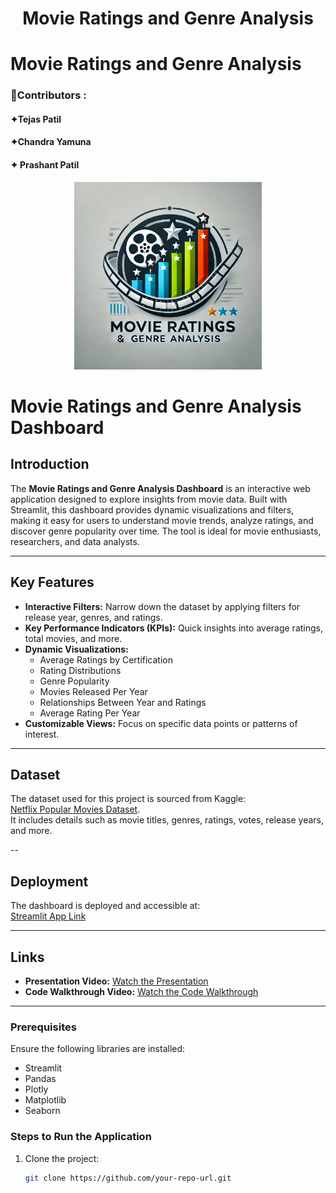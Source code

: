 <h1 align="center"> Movie Ratings and Genre Analysis </h1>

# Movie Ratings and Genre Analysis
<div align="left">
<h3 align="left">👷Contributors :</h3>

<h4>✦Tejas Patil </h4>
<h4>✦Chandra Yamuna</h4>
<h4>✦ Prashant Patil</h4>

</div>
<div align="center" >
  <img src="https://github.com/Tejaspatil2002/B41_DA_011_Data-Wranglers/blob/main/logo.jpg?raw=true" width='300'>
</div>



# Movie Ratings and Genre Analysis Dashboard

## Introduction
The **Movie Ratings and Genre Analysis Dashboard** is an interactive web application designed to explore insights from movie data. Built with Streamlit, this dashboard provides dynamic visualizations and filters, making it easy for users to understand movie trends, analyze ratings, and discover genre popularity over time. The tool is ideal for movie enthusiasts, researchers, and data analysts.

---

## Key Features
- **Interactive Filters:** Narrow down the dataset by applying filters for release year, genres, and ratings.
- **Key Performance Indicators (KPIs):** Quick insights into average ratings, total movies, and more.
- **Dynamic Visualizations:**
  - Average Ratings by Certification
  - Rating Distributions
  - Genre Popularity
  - Movies Released Per Year
  - Relationships Between Year and Ratings
  - Average Rating Per Year
- **Customizable Views:** Focus on specific data points or patterns of interest.

---

## Dataset
The dataset used for this project is sourced from Kaggle:  
[Netflix Popular Movies Dataset](https://www.kaggle.com/datasets/narayan63/netflix-popular-movies-dataset).  
It includes details such as movie titles, genres, ratings, votes, release years, and more.

--

## Deployment
The dashboard is deployed and accessible at:  
[Streamlit App Link](https://b41da011data-wranglers-nseipynchzd62dbeomehe7.streamlit.app/)

---

## Links
- **Presentation Video:** [Watch the Presentation]([https://your-presentation-link.com](https://youtu.be/9QlJRG_Ow2g))  
- **Code Walkthrough Video:** [Watch the Code Walkthrough]([https://your-code-walkthrough-link.com](https://youtu.be/yx770vw0Glg))

---

### Prerequisites
Ensure the following libraries are installed:
- Streamlit
- Pandas
- Plotly
- Matplotlib
- Seaborn

### Steps to Run the Application
1. Clone the project:
   ```bash
   git clone https://github.com/your-repo-url.git
